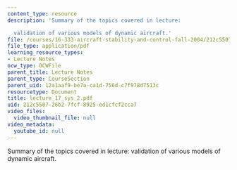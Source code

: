 ```yaml
---
content_type: resource
description: 'Summary of the topics covered in lecture:

  validation of various models of dynamic aircraft.'
file: /courses/16-333-aircraft-stability-and-control-fall-2004/212c550726b27fcf8925ed1cfcf2cca7_lecture_17_sys_2.pdf
file_type: application/pdf
learning_resource_types:
- Lecture Notes
ocw_type: OCWFile
parent_title: Lecture Notes
parent_type: CourseSection
parent_uid: 12a1aaf9-be7a-ca1d-756d-c7f978d7513c
resourcetype: Document
title: lecture_17_sys_2.pdf
uid: 212c5507-26b2-7fcf-8925-ed1cfcf2cca7
video_files:
  video_thumbnail_file: null
video_metadata:
  youtube_id: null
---
```

Summary of the topics covered in lecture:
validation of various models of dynamic aircraft.

